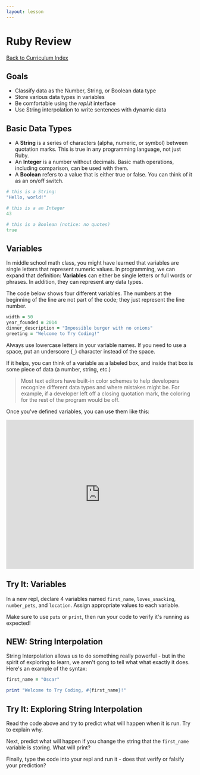 ```yaml
---
layout: lesson
---
```


# Ruby Review

<a href="../">Back to Curriculum Index</a>

## Goals

- Classify data as the Number, String, or Boolean data type
- Store various data types in variables
- Be comfortable using the _repl.it_ interface
- Use String interpolation to write sentences with dynamic data

## Basic Data Types

- A **String** is a series of characters (alpha, numeric, or symbol) between quotation marks. This is true in any programming language, not just Ruby.
- An **Integer** is a number without decimals. Basic math operations, including comparison, can be used with them.
- A **Boolean** refers to a value that is either true or false. You can think of it as an on/off switch.

```ruby
# this is a String:
"Hello, world!"

# this is a an Integer
43

# this is a Boolean (notice: no quotes)
true
```

## Variables

In middle school math class, you might have learned that variables are single letters that represent numeric values. In programming, we can expand that definition: **Variables** can either be single letters or full words or phrases. In addition, they can represent any data types.

The code below shows four different variables. The numbers at the beginning of the line are not part of the code; they just represent the line number.


```ruby
width = 50
year_founded = 2014
dinner_description = "Impossible burger with no onions"
greeting = "Welcome to Try Coding!"
```

Always use lowercase letters in your variable names. If you need to use a space, put an underscore (`_`) character instead of the space.

If it helps, you can think of a variable as a labeled box, and inside that box is some piece of data (a number, string, etc.)

> Most text editors have built-in color schemes to help developers recognize different data types and where mistakes might be. For example, if a developer left off a closing quotation mark, the coloring for the rest of the program would be off.

Once you've defined variables, you can use them like this:

<iframe height="400px" width="100%" src="https://repl.it/@ameseee/variables?lite=true" scrolling="no" frameborder="no" allowtransparency="true" allowfullscreen="true" sandbox="allow-forms allow-pointer-lock allow-popups allow-same-origin allow-scripts allow-modals"></iframe>

<div class="try-it-new">
  <h2>Try It: Variables</h2>
  <p>In a new repl, declare 4 variables named <code>first_name</code>, <code>loves_snacking</code>, <code>number_pets</code>, and <code>location</code>. Assign appropriate values to each variable.</p>
  <p>Make sure to use <code>puts</code> or <code>print</code>, then run your code to verify it's running as expected!</p>
</div>

## NEW: String Interpolation

String Interpolation allows us to do something really powerful - but in the spirit of exploring to learn, we aren't gong to tell what what exactly it does. Here's an example of the syntax:

```ruby
first_name = "Oscar"

print "Welcome to Try Coding, #{first_name}!"
```

<div class="try-it-new">
  <h2>Try It: Exploring String Interpolation</h2>
  <p>Read the code above and try to predict what will happen when it is run. Try to explain why.</p>
  <p>Next, predict what will happen if you change the string that the <code>first_name</code> variable is storing. What will print?</p>
  <p>Finally, type the code into your repl and run it - does that verify or falsify your prediction?</p>
</div>
